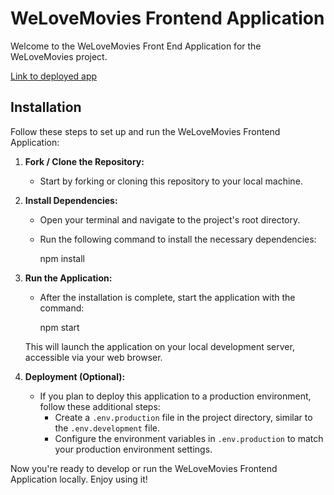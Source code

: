 # WeLoveMovies Frontend Application

Welcome to the WeLoveMovies Front End Application for the WeLoveMovies project.

[Link to deployed app](https://i-love-moveies-frontend.onrender.com/)




## Installation

Follow these steps to set up and run the WeLoveMovies Frontend Application:

1. **Fork / Clone the Repository:**
   - Start by forking or cloning this repository to your local machine.

2. **Install Dependencies:**
   - Open your terminal and navigate to the project's root directory.
   - Run the following command to install the necessary dependencies:
   
     npm install
   

3. **Run the Application:**
   - After the installation is complete, start the application with the command:
   
     npm start
    
   This will launch the application on your local development server, accessible via your web browser.

4. **Deployment (Optional):**
   - If you plan to deploy this application to a production environment, follow these additional steps:
     - Create a `.env.production` file in the project directory, similar to the `.env.development` file.
     - Configure the environment variables in `.env.production` to match your production environment settings.

Now you're ready to develop or run the WeLoveMovies Frontend Application locally. Enjoy using it!
